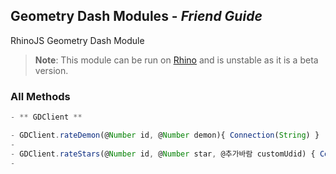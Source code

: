 ## Geometry Dash Modules - _Friend Guide_
RhinoJS Geometry Dash Module
> **Note**: This module can be run on [Rhino](https://developer.mozilla.org/ko/docs/Rhino) and is unstable as it is a beta version.

### All Methods
```javascript
- ** GDClient **

- GDClient.rateDemon(@Number id, @Number demon){ Connection(String) }
-
- GDClient.rateStars(@Number id, @Number star, @추가바람 customUdid) { Connection(String) }
-
```
